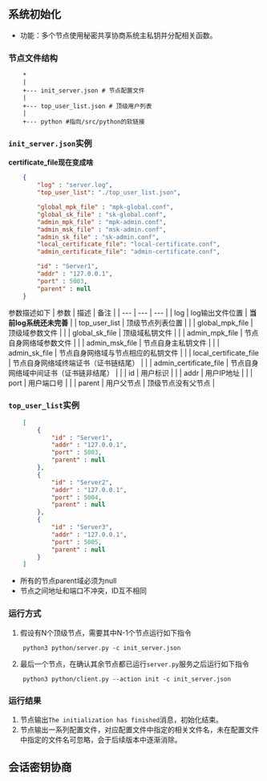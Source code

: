 ## 系统初始化

* 功能：多个节点使用秘密共享协商系统主私钥并分配相关函数。
### 节点文件结构

```shell
    *
    |
    +--- init_server.json # 节点配置文件
    |
    +--- top_user_list.json # 顶级用户列表
    |
    +--- python #指向/src/python的软链接
```

### `init_server.json`实例

****certificate_file现在变成啥****

```json
    {
        "log" : "server.log",
        "top_user_list": "./top_user_list.json",

        "global_mpk_file" : "mpk-global.conf",
        "global_sk_file" : "sk-global.conf",
        "admin_mpk_file" : "mpk-admin.conf",
        "admin_msk_file" : "msk-admin.conf",
        "admin_sk_file" : "sk-admin.conf",
        "local_certificate_file": "local-certificate.conf",
        "admin_certificate_file": "admin-certificate.conf",

        "id" : "Server1", 
        "addr" : "127.0.0.1",
        "port" : 5003,
        "parent" : null
    }
```

参数描述如下
| 参数 | 描述 | 备注 |
| --- | --- | --- |
| log | log输出文件位置 | ****当前log系统还未完善**** |
| top_user_list | 顶级节点列表位置 | |
| global_mpk_file | 顶级域参数文件 | |
| global_sk_file | 顶级域私钥文件 | |
| admin_mpk_file | 节点自身网络域参数文件 | |
| admin_msk_file | 节点自身主私钥文件 | |
| admin_sk_file | 节点自身网络域与节点相应的私钥文件 | |
| local_certificate_file | 节点自身网络域终端证书（证书链结尾） | |
| admin_certificate_file | 节点自身网络域中间证书（证书链非结尾） | |
| id | 用户标识 | |
| addr | 用户IP地址 | |
| port | 用户端口号 | |
| parent | 用户父节点 | 顶级节点没有父节点 |

### `top_user_list`实例

```json
    [
        {
            "id" : "Server1", 
            "addr" : "127.0.0.1",
            "port" : 5003,
            "parent" : null
        },
        {
            "id" : "Server2", 
            "addr" : "127.0.0.1",
            "port" : 5004,
            "parent" : null
        },
        {
            "id" : "Server3", 
            "addr" : "127.0.0.1",
            "port" : 5005,
            "parent" : null
        }
    ]
```

* 所有的节点parent域必须为null 
* 节点之间地址和端口不冲突，ID互不相同

### 运行方式

1. 假设有N个顶级节点，需要其中N-1个节点运行如下指令

```shell
    python3 python/server.py -c init_server.json
```

2. 最后一个节点，在确认其余节点都已运行`server.py`服务之后运行如下指令

```shell
    python3 python/client.py --action init -c init_server.json 
```

### 运行结果

1. 节点输出`The initialization has finished`消息，初始化结束。
2. 节点输出一系列配置文件，对应配置文件中指定的相关文件名，未在配置文件中指定的文件名可忽略，会于后续版本中逐渐消除。


## 会话密钥协商

